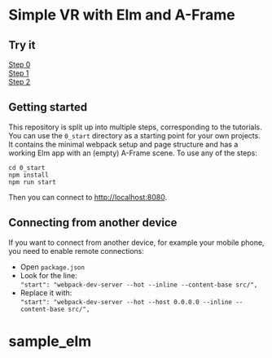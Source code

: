 # Simple VR with Elm and A-Frame

## Try it
[Step 0](https://tilmans.github.io/elm-aframe-example/0/)  
[Step 1](https://tilmans.github.io/elm-aframe-example/1/)  
[Step 2](https://tilmans.github.io/elm-aframe-example/2/)

## Getting started
This repository is split up into multiple steps, corresponding to the tutorials. You can use the `0_start` directory as a starting point for your own projects. It contains the minimal webpack setup and page structure and has a working Elm app with an (empty) A-Frame scene. To use any of the steps:

    cd 0_start
    npm install
    npm run start
    
Then you can connect to [http://localhost:8080](http://localhost:8080). 

## Connecting from another device
If you want to connect from another device, for example your mobile phone, you need to enable remote connections:

* Open `package.json`
* Look for the line:  
    `"start": "webpack-dev-server --hot --inline --content-base src/",`
* Replace it with:  
    `"start": "webpack-dev-server --hot --host 0.0.0.0 --inline --content-base src/",`
    

# sample_elm
